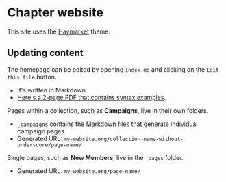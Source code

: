 # Chapter website

This site uses the [Haymarket](https://github.com/ChicagoDSA/haymarket) theme.

## Updating content

The homepage can be edited by opening `index.md` and clicking on the `Edit this file` button.
- It's written in Markdown.
- [Here's a 2-page PDF that contains syntax examples](https://guides.github.com/pdfs/markdown-cheatsheet-online.pdf).

Pages within a collection, such as **Campaigns**, live in their own folders.
- `_campaigns` contains the Markdown files that generate individual campaign pages.
- Generated URL: `my-website.org/collection-name-without-underscore/page-name/`

Single pages, such as **New Members**, live in the `_pages` folder.
- Generated URL: `my-website.org/page-name/`
